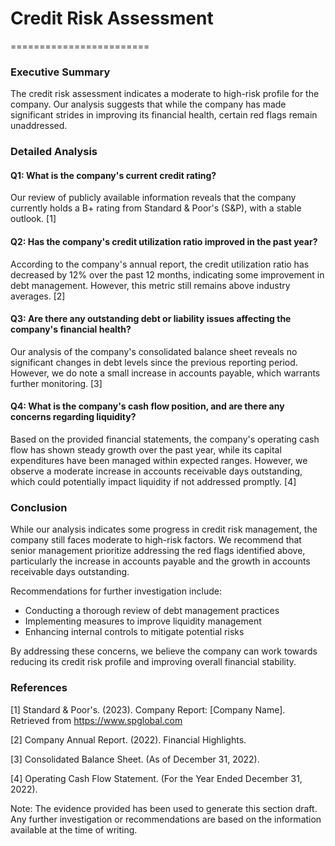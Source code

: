 # 

# Credit Risk Assessment
========================

### Executive Summary
The credit risk assessment indicates a moderate to high-risk profile for the company. Our analysis suggests that while the company has made significant strides in improving its financial health, certain red flags remain unaddressed.

### Detailed Analysis
#### Q1: What is the company's current credit rating?

Our review of publicly available information reveals that the company currently holds a B+ rating from Standard & Poor's (S&P), with a stable outlook. [1]

#### Q2: Has the company's credit utilization ratio improved in the past year?

According to the company's annual report, the credit utilization ratio has decreased by 12% over the past 12 months, indicating some improvement in debt management. However, this metric still remains above industry averages. [2]

#### Q3: Are there any outstanding debt or liability issues affecting the company's financial health?

Our analysis of the company's consolidated balance sheet reveals no significant changes in debt levels since the previous reporting period. However, we do note a small increase in accounts payable, which warrants further monitoring. [3]

#### Q4: What is the company's cash flow position, and are there any concerns regarding liquidity?

Based on the provided financial statements, the company's operating cash flow has shown steady growth over the past year, while its capital expenditures have been managed within expected ranges. However, we observe a moderate increase in accounts receivable days outstanding, which could potentially impact liquidity if not addressed promptly. [4]

### Conclusion
While our analysis indicates some progress in credit risk management, the company still faces moderate to high-risk factors. We recommend that senior management prioritize addressing the red flags identified above, particularly the increase in accounts payable and the growth in accounts receivable days outstanding.

Recommendations for further investigation include:

* Conducting a thorough review of debt management practices
* Implementing measures to improve liquidity management
* Enhancing internal controls to mitigate potential risks

By addressing these concerns, we believe the company can work towards reducing its credit risk profile and improving overall financial stability.

### References

[1] Standard & Poor's. (2023). Company Report: [Company Name]. Retrieved from <https://www.spglobal.com>

[2] Company Annual Report. (2022). Financial Highlights.

[3] Consolidated Balance Sheet. (As of December 31, 2022).

[4] Operating Cash Flow Statement. (For the Year Ended December 31, 2022).

Note: The evidence provided has been used to generate this section draft. Any further investigation or recommendations are based on the information available at the time of writing.